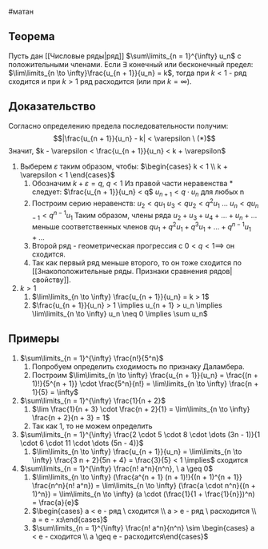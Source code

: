 #матан 
## Теорема
Пусть дан [[Числовые ряды|ряд]] $\sum\limits_{n = 1}^{\infty} u_n$ с положительными членами. Если $\exists$ конечный или бесконечный предел: $\lim\limits_{n \to \infty}\frac{u_{n + 1}}{u_n} = k$, тогда при $k < 1$ - ряд сходится и при $k > 1$ ряд расходится (или при $k = \infty$).
## Доказательство
Согласно определению предела последовательности получим: $$|\frac{u_{n + 1}}{u_n} - k| < \varepsilon \ (*)$$
Значит, $k - \varepsilon < \frac{u_{n + 1}}{u_n} < k + \varepsilon$
1. Выберем $\varepsilon$ таким образом, чтобы: $\begin{cases} k < 1 \\ k + \varepsilon < 1 \end{cases}$
	1) Обозначим $k + \varepsilon = q, \ q < 1$
	Из правой части неравенства $*$ следует: $\frac{u_{n + 1}}{u_n} < q$
	$u_{n + 1} < q \cdot u_n$ для любых n
	2) Построим серию неравенств:
	$u_2 < q u_1$
	$u_3 < q u_2 < q^2 u_1$
	$\dots$
	$u_n < q u_{n - 1} < q^{n - 1} u_1$
	Таким образом, члены ряда $u_2 + u_3 + u_4 + \dots + u_n + \dots$ меньше соответственных членов $q u_1 + q^2 u_1 + q^3 u_1 + \dots + q^{n - 1} u_1 + \dots$
	3) Второй ряд - геометрическая прогрессия с $0 < q < 1 \implies$ он сходится.
	4) Так как первый ряд меньше второго, то он тоже сходится по [[Знакоположительные ряды. Признаки сравнения рядов|свойству]].
2. $k > 1$
	1) $\lim\limits_{n \to \infty} \frac{u_{n + 1}}{u_n} = k > 1$
	2) $\frac{u_{n + 1}}{u_n} > 1 \implies u_{n + 1} > u_n \implies \lim\limits_{n \to \infty} u_n \neq 0 \implies \sum u_n$
## Примеры
1. $\sum\limits_{n = 1}^{\infty} \frac{n!}{5^n}$
	1) Попробуем определить сходимость по признаку Даламбера.
	2) Построим $\lim\limits_{n \to \infty} \frac{u_{n + 1}}{u_n} = \frac{(n + 1)!}{5^{n + 1}} \cdot \frac{5^n}{n!} = \lim\limits_{n \to \infty} \frac{n + 1}{5} = \infty$
2. $\sum\limits_{n = 1}^{\infty} \frac{1}{n + 2}$
	1) $\lim \frac{1}{n + 3} \cdot \frac{n + 2}{1} = \lim\limits_{n \to \infty} \frac{n + 2}{n + 3} = 1$
	2) Так как 1, то не можем определить
3. $\sum\limits_{n = 1}^{\infty} \frac{2 \cdot 5 \cdot 8 \cdot \dots (3n - 1)}{1 \cdot 6 \cdot 11 \cdot \dots (5n - 4)}$
	1) $\lim\limits_{n \to \infty} \frac{u_{n + 1}}{u_n} = \lim\limits_{n \to \infty} \frac{3 n + 2}{5n + 4} = \frac{3}{5} < 1 \implies$ сходится
4. $\sum\limits_{n = 1}^{\infty} \frac{n! a^n}{n^n}, \ a \geq 0$
	1) $\lim\limits_{n \to \infty} (\frac{a^{n + 1} (n + 1)!}{(n + 1)^{n + 1}} \frac{n^n}{n! a^n}) = \lim\limits_{n \to \infty} (\frac{a \cdot n^n}{(n + 1)^n}) = \lim\limits_{n \to \infty} (a \cdot (\frac{1}{1 + \frac{1}{n}})^n) = \frac{a}{e}$
	2) $\begin{cases} a < e - ряд \ сходится \\ a > e - ряд \ расходится \\ a = e - хз\end{cases}$
	3) $\sum\limits_{n = 1}^{\infty} \frac{n! a^n}{n^n} \sim \begin{cases} a < e - сходится \\ a \geq e - расходится\end{cases}$